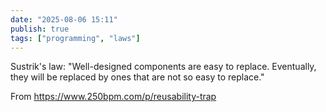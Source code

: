 ```yaml
---
date: "2025-08-06 15:11"
publish: true
tags: ["programming", "laws"]
---
```


Sustrik's law: "Well-designed components are easy to replace. Eventually, they will be replaced by ones that are not so easy to replace."

From https://www.250bpm.com/p/reusability-trap
